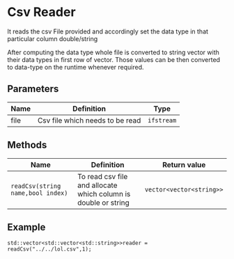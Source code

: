 # Csv Reader

It reads the csv File provided and accordingly set the data type in that particular column double/string

After computing the data type whole file is converted to string vector with their data types in first row of vector. Those values can be then converted to data-type on the runtime whenever required.

## Parameters

| Name         | Definition                                 | Type         |
|--------------|--------------------------------------------|--------------|
| file | Csv file which needs to be read | `ifstream` |


## Methods

| Name                                   | Definition                                    | Return value  |
|----------------------------------------|-----------------------------------------------|---------------|
| `readCsv(string name,bool index)` | To read csv file and allocate which column is double or string | `vector<vector<string>>` |

## Example

```
std::vector<std::vector<std::string>>reader = readCsv("../../lol.csv",1);
```